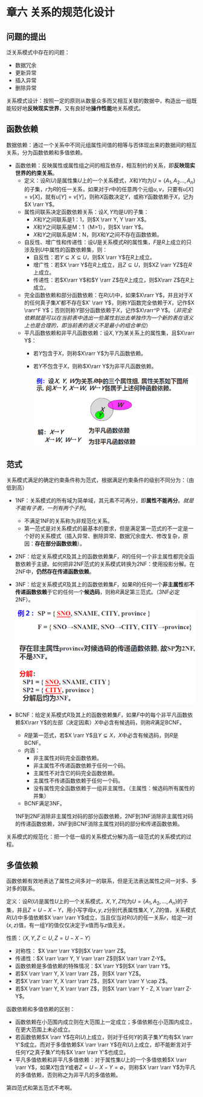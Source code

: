 # 章六 关系的规范化设计

## 问题的提出

泛关系模式中存在的问题：

- 数据冗余
- 更新异常
- 插入异常
- 删除异常

关系模式设计：按照一定的原则从数量众多而又相互关联的数据中，构造出一组既能较好地**反映现实世界**，又有良好地**操作性能**地关系模式。

## 函数依赖

数据依赖：通过一个关系中不同元组属性间值的相等与否体现出来的数据间的相互关系，分为函数依赖和多值依赖。

- 函数依赖：反映属性或属性组之间的相互依存，相互制约的关系，即**反映现实世界的约束关系**。
  - 定义：设$R(U)$是属性集$U$上的一个关系模式，$X$和$Y$均为$U=\{A_1,A_2...,A_n\}$的子集，$r$为$R$的任一关系，如果对于$r$中的任意两个元组$u,v$，只要有$u[X]=v[X]$，就有$u[Y]=v[Y]$，则称$X$函数决定$Y$，或称$Y$函数依赖于$X$，记为$X \rarr Y$。
  - 属性间联系决定函数依赖关系：设$X,Y$均是$U$的子集：
    - $X$和$Y$之间联系是1：1，则$X \rarr Y, Y \rarr X$。
    - $X$和$Y$之间联系是M：1（M>1），则$X \rarr Y$。
    - $X$和$Y$之间联系是M：N，则$X$和$Y$之间不存在函数依赖。
  - 自反性、增广性和传递性：设$U$是关系模式$R$的属性集，$F$是$R$上成立的只涉及到$U$中属性的函数依赖集，则：
    - 自反性：若$Y \subseteq X \subseteq U$，则$X \rarr Y$在$R$上成立。
    - 增广性：若$X \rarr Y$在$R$上成立，且$Z \subseteq U$，则$XZ \rarr YZ$在$R$上成立。
    - 传递性：若$X\rarr Y$和$Y \rarr Z$在$R$上成立，则$X\rarr Z$在$R$上成立。
  - 完全函数依赖和部分函数依赖：在$R(U)$中，如果$X\rarr Y$，并且对于$X$的任何真子集$X'$都不存在$X' \rarr Y$，则称$Y$函数完全依赖于$X$，记作$X \rarr^F Y$；否则则称$Y$部分函数依赖于$X$，记作$X\rarr^P Y$。（*非完全依赖就是可以在当前表中选出一些属性划出去单独作为一个新的表在语义上也是合理的，即当前表的语义不是最小的组合单位*）
  - 平凡函数依赖和非平凡函数依赖：设$X,Y$为某关系上的属性集，且$X\rarr Y$：
    - 若$Y$包含于$X$，则称$X\rarr Y$为平凡函数依赖。
    - 若$Y$不包含于$X$，则称$X\rarr Y$为非平凡函数依赖。

      ![1687231982699](image/第六章/1687231982699.png)

## 范式

关系模式满足的确定约束条件称为范式，根据满足约束条件的级别不同分为：（由低到高）

    

- 1NF：关系模式的所有域为简单域，其元素不可再分，即**属性不能再分**。*就是不能有子表，一列有两个子列*。

  - 不满足1NF的关系称为非规范化关系。
  - 第一范式是对关系模式的最基本的要求，但是满足第一范式的不一定是一个好的关系模式（插入异常、删除异常、数据冗余度大、修改复杂，原因：**存在部分函数依赖**）。
- 2NF：给定关系模式$R$及其上的函数依赖集$F$，$R$的任何一个非主属性都完全函数依赖于主键。如何把非2NF范式的关系模式转换为2NF：使用投影分解。在2NF中，**仍然存在传递函数依赖**。
- 3NF：给定关系模式$R$及其上的函数依赖集$F$，如果$R$的任何一个**非主属性**都**不传递函数依赖**于它的任何一个**候选码**，则称$R$满足第三范式。（3NF必定2NF）。

  ![1687236546566](image/第六章/1687236546566.png)
- BCNF：给定关系模式$R$及其上的函数依赖集$F$，如果$F$中的每个非平凡函数依赖$X\rarr Y$的左部（决定因素）$X$中必含有候选码，则称$R$满足BCNF。

  - $R$是第一范式，若$X \rarr Y$且$Y \subsetneq X$，$X$中必含有候选码，则$R$是BCNF。
  - 内涵：
    - 非主属性对码完全函数依赖。
    - 非主属性不传递函数依赖于任何一个码。
    - 主属性不对含它的码完全函数依赖。
    - 主属性不传递函数依赖于任何一个码。
    - 没有属性完全函数依赖于一组非主属性。（主属性：候选码所有属性的并集）
  - BCNF满足3NF。

  1NF到2NF消除非主属性对码的部分函数依赖，2NF到3NF消除非主属性对码的传递函数依赖，3NF到BCNF消除主属性对码的部分和传递函数依赖。

关系模式的规范化：把一个低一级的关系模式分解为高一级范式的关系模式的过程。

## 多值依赖

函数依赖有效地表达了属性之间多对一的联系，但是无法表达属性之间一对多、多对多的联系。

定义：设$R(U)$是属性$U$上的一个关系模式，$X,Y,Z$均为$U=\{A_1, A_2,...,A_n\}$的子集，并且$Z=U-X-Y$，用小写字母$x,y,z$分别代表属性集$X,Y,Z$的值，关系模式$R(U)$中多值依赖$X \rarr \rarr Y$成立，当且仅当对$R(U)$的任一关系$r$，给定一对$(x,z)$值，有一组$Y$的值仅仅决定于$x$值而与$z$值无关。

性质：（$X,Y,Z \subset U, Z=U-X-Y$）

- 对称性：  $X \rarr \rarr Y$则$X \rarr \rarr Z$。
- 传递性：$X \rarr \rarr Y, Y \rarr \rarr Z$则$X \rarr \rarr Z-Y$。
- 函数依赖是多值依赖的特殊情况：$X \rarr Y$则$X \rarr \rarr Y$。
- 若$X \rarr \rarr Y, X \rarr \rarr Z$，则$X \rarr YZ$。
- 若$X \rarr \rarr Y, X \rarr \rarr Z$，则$X \rarr \rarr Y \cap Z$。
- 若$X \rarr \rarr Y, X \rarr \rarr Z$，则$X \rarr \rarr Y - Z, X \rarr \rarr Z-Y$。

函数依赖和多值依赖的区别：

- 函数依赖在小范围内成立则在大范围上一定成立；多值依赖在小范围内成立，在更大范围上未必成立。
- 若函数依赖$X \rarr Y$在$R(U)$上成立，则对于任何$Y$的真子集$Y'$均有$X \rarr Y'$成立。而对于多值依赖$X \rarr \rarr Y$在$R(U)$上成立，却不能断言对于任何$Y$之真子集$Y'$均有$X \rarr \rarr Y'$也成立。
- 平凡多值依赖和非平凡多值依赖：对于属性集$U$上的一个多值依赖$X \rarr \rarr Y$，如果$X$包含$Y$或者$Z=U-X-Y=\emptyset$，则称$X \rarr \rarr Y$为平凡的多值依赖，否则称之为非平凡的多值依赖。

第四范式和第五范式不考啊。
